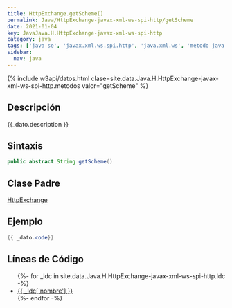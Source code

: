 ```yaml
---
title: HttpExchange.getScheme()
permalink: Java/HttpExchange-javax-xml-ws-spi-http/getScheme
date: 2021-01-04
key: JavaJava.H.HttpExchange-javax-xml-ws-spi-http
category: java
tags: ['java se', 'javax.xml.ws.spi.http', 'java.xml.ws', 'metodo java', 'Java 1.7', 'JAX-WS 2.2']
sidebar: 
  nav: java
---
```


{% include w3api/datos.html clase=site.data.Java.H.HttpExchange-javax-xml-ws-spi-http.metodos valor="getScheme" %}

## Descripción
{{_dato.description }}

## Sintaxis
~~~java
public abstract String getScheme()
~~~

## Clase Padre
[HttpExchange](/Java/HttpExchange-javax-xml-ws-spi-http/)

## Ejemplo
~~~java
{{ _dato.code}}
~~~

## Líneas de Código
<ul>
{%- for _ldc in site.data.Java.H.HttpExchange-javax-xml-ws-spi-http.ldc -%}
   <li>
       <a href="{{_ldc['url'] }}">{{ _ldc['nombre'] }}</a>
   </li>
{%- endfor -%}
</ul>
